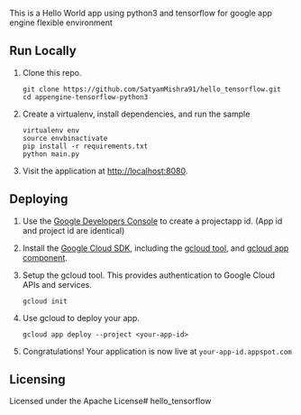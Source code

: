 This is a Hello World app using python3 and tensorflow for google app engine flexible environment

## Run Locally

1. Clone this repo.

   ```
   git clone https://github.com/SatyamMishra91/hello_tensorflow.git
   cd appengine-tensorflow-python3
   ```

2. Create a virtualenv, install dependencies, and run the sample

   ```
   virtualenv env
   source envbinactivate
   pip install -r requirements.txt
   python main.py
   ```

3. Visit the application at [http://localhost:8080](http://localhost:8080).


## Deploying

1. Use the [Google Developers Console](httpsconsole.developer.google.com)  to create a projectapp id. (App id and project id are identical)

2. Install the [Google Cloud SDK](https://cloud.google.com/sdk/), including the [gcloud tool](https://cloud.google.com/sdk/gcloud/), and [gcloud app component](https://cloud.google.com/sdk/gcloud-app).

3. Setup the gcloud tool. This provides authentication to Google Cloud APIs and services.

   ```
   gcloud init
   ```
   
3. Use gcloud to deploy your app.

   ```
   gcloud app deploy --project <your-app-id>
   ```

4. Congratulations!  Your application is now live at `your-app-id.appspot.com`


## Licensing

Licensed under the Apache License# hello_tensorflow